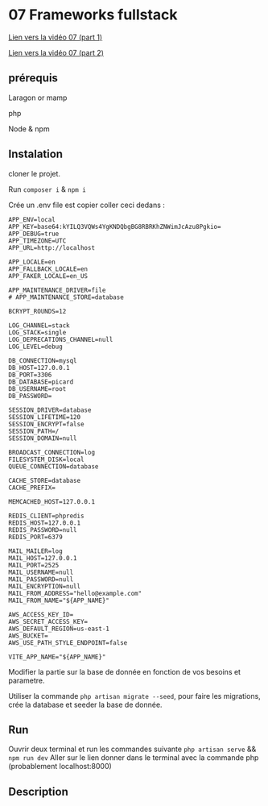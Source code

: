 # 07 Frameworks fullstack

<a href="https://youtu.be/QjjKPfRMlsA" target="_blank">Lien vers la vidéo 07 (part 1)</a>

<a href="https://youtu.be/N6NUZcpkCJ0" target="_blank">Lien vers la vidéo 07 (part 2)</a>


## prérequis

Laragon or mamp

php 

Node & npm

## Instalation

cloner le projet.

Run `composer i` & `npm i`

Crée un .env file est copier coller ceci dedans : 
``` APP_NAME=Laravel
APP_ENV=local
APP_KEY=base64:kYILQ3VQWs4YgKNDQbgBG8RBRKhZNWimJcAzu8Pgkio=
APP_DEBUG=true
APP_TIMEZONE=UTC
APP_URL=http://localhost

APP_LOCALE=en
APP_FALLBACK_LOCALE=en
APP_FAKER_LOCALE=en_US

APP_MAINTENANCE_DRIVER=file
# APP_MAINTENANCE_STORE=database

BCRYPT_ROUNDS=12

LOG_CHANNEL=stack
LOG_STACK=single
LOG_DEPRECATIONS_CHANNEL=null
LOG_LEVEL=debug

DB_CONNECTION=mysql
DB_HOST=127.0.0.1
DB_PORT=3306
DB_DATABASE=picard
DB_USERNAME=root
DB_PASSWORD=

SESSION_DRIVER=database
SESSION_LIFETIME=120
SESSION_ENCRYPT=false
SESSION_PATH=/
SESSION_DOMAIN=null

BROADCAST_CONNECTION=log
FILESYSTEM_DISK=local
QUEUE_CONNECTION=database

CACHE_STORE=database
CACHE_PREFIX=

MEMCACHED_HOST=127.0.0.1

REDIS_CLIENT=phpredis
REDIS_HOST=127.0.0.1
REDIS_PASSWORD=null
REDIS_PORT=6379

MAIL_MAILER=log
MAIL_HOST=127.0.0.1
MAIL_PORT=2525
MAIL_USERNAME=null
MAIL_PASSWORD=null
MAIL_ENCRYPTION=null
MAIL_FROM_ADDRESS="hello@example.com"
MAIL_FROM_NAME="${APP_NAME}"

AWS_ACCESS_KEY_ID=
AWS_SECRET_ACCESS_KEY=
AWS_DEFAULT_REGION=us-east-1
AWS_BUCKET=
AWS_USE_PATH_STYLE_ENDPOINT=false

VITE_APP_NAME="${APP_NAME}" 
```
Modifier la partie sur la base de donnée en fonction de vos besoins et parametre.

Utiliser la commande `php artisan migrate --seed`, pour faire les migrations, crée la database et seeder la base de donnée.

## Run

Ouvrir deux terminal et run les commandes suivante `php artisan serve` && `npm run dev`
Aller sur le lien donner dans le terminal avec la commande php (probablement localhost:8000)

## Description